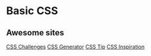 # Basic CSS

## Awesome sites
[CSS Challenges](https://css-challenges.com/)
[CSS Generator](https://css-generators.com/)
[CSS Tip](https://css-tip.com/)
[CSS Inspiration](https://csscoco.com/inspiration/#/)
